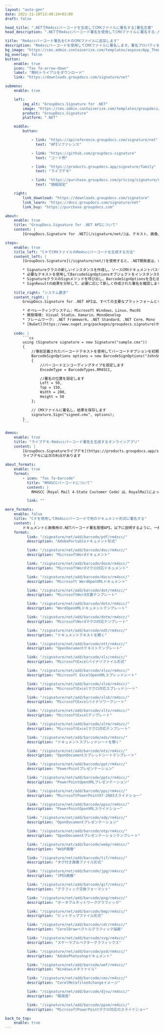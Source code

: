 ```yaml
---
layout: "auto-gen"
date: 2021-11-10T13:40:24+03:00
draft: false

head_title: ".NETでRm4sccバーコードを生成してCMXファイルに署名する|署名文書"
head_description: ".NETでRm4sccバーコード署名を使用してCMXファイルに署名する-人気のあるビジネスドキュメントや画像ファイル形式にバーコードを追加する."

title: "Rm4sccバーコード署名をC＃のCMXファイルに追加します"
description: "Rm4sccバーコードを使用してCMXファイルに署名します。署名プロパティを操作し、ニーズに合ったドキュメント内で高度な署名オプションを設定します."
bg_image: "https://cms.admin.containerize.com/templates/aspose/App_Themes/V3/images/bg/header1.png"
bg_overlay: false
button:
    enable: true
    icon: "fas fa-arrow-down"
    label: "無料トライアルをダウンロード"
    link: "https://downloads.groupdocs.com/signature/net"

submenu:
    enable: true

    left:
        img_alt: "GroupDocs.Signature for .NET"
        image: "https://cms.admin.containerize.com/templates/groupdocs/images/product-logos/90x90-noborder/groupdocs-signature-net.png"
        product: "GroupDocs.Signature"
        platform: ".NET"

    middle:
        button:

            - link: "https://apireference.groupdocs.com/signature/net"
              text: "APIリファレンス"

            - link: "https://github.com/groupdocs-signature"
              text: "コード例"

            - link: "https://products.groupdocs.app/signature/family"
              text: "ライブデモ"

            - link: "https://purchase.groupdocs.com/pricing/signature/net"
              text: "価格設定"

    right:
        link_download: "https://downloads.groupdocs.com/signature"
        link_learn: "https://docs.groupdocs.com/signature/net"
        link_buy: "https://purchase.groupdocs.com"

about:
    enable: true
    title: "GroupDocs.Signature for .NET APIについて"
    content: |
        [GroupDocs.Signature for .NET](/signature/net/)は、テキスト、画像、バーコード、スタンプ、フォームフィールド、QRコード、メタデータなどのさまざまな署名タイプを使用してデジタルドキュメントに電子署名するネイティブ.NETAPIです。ユーザーは、PDF、Microsoft Word、Excelワークシート、PowerPointプレゼンテーション、Adobe Photoshop、メタファイル、および画像ファイル形式内のデジタル署名を追加、編集、検証、削除、および検索でき、必要に応じて署名プロパティをカスタマイズするための追加サポートがあります。

steps:
    enable: true
    title_left: "C＃でCMXファイルのRm4sccバーコードを生成する方法"
    content_left: |
        [GroupDocs.Signature](/signature/net/)を使用すると、.NET開発者は、いくつかの簡単な手順を実行することで、アプリケーション内のCMXファイルにRm4sccバーコードを簡単に追加できます。

        * Signatureクラスの新しいインスタンスを作成し、ソースCMXドキュメントパスをコンストラクターパラメーターとして渡します。
        * 必要なテキストを使用してBarcodeSignOptionsオブジェクトをインスタンス化し、EncodeTypeプロパティをRM4SCCに設定します。
        * SignatureクラスのSignメソッドを呼び出し、BarcodeSignOptionsを含む出力CMXファイル名を渡します。
        * SignResultの結果を分析して、必要に応じて新しく作成された署名を確認します。
        
    title_right: "システム要求"
    content_right: |
        GroupDocs.Signature for .NET APIは、すべての主要なプラットフォームとオペレーティングシステムでサポートされています。以下のコードを実行する前に、システムに次の前提条件がインストールされていることを確認してください。

        * オペレーティングシステム: Microsoft Windows、Linux、MacOS
        * 開発環境: Visual Studio、Xamarin、MonoDevelop
        * フレームワーク: .NET Framework、.NET Standard、.NET Core、Mono
        * [NuGet](https://www.nuget.org/packages/groupdocs.signature)からGroupDocs.Signaturefor.NETの最新バージョンをダウンロードします
        
    code: |
        ```cs
        using (Signature signature = new Signature("sample.cmx"))
        {
            //事前定義されたバーコードテキストを使用してバーコードオプションを初期化します
            BarcodeSignOptions options = new BarcodeSignOptions("JohnSmith")
            {
                //バーコードエンコーディングタイプを設定します
                EncodeType = BarcodeTypes.RM4SCC,

                //署名の位置を設定します
                Left = 50,
                Top = 150,
                Width = 200,
                Height = 50
            };

            // CMXファイルに署名し、結果を保存します 
            signature.Sign("signed.cmx", options);
        }
        ```
        
demos:
    enable: true
    title: "ライブデモ-Rm4sccバーコード署名を生成するオンラインアプリ"
    content: |
        [GroupDocs.Signatureライブデモ](https://products.groupdocs.app/signature/family)サイトにアクセスして、Rm4sccバーコードをCMXファイルに今すぐ追加してください。  
        ライブデモには次の利点があります
        
about_formats:
    enable: true
    format:
        - icon: "fas fa-barcode"
          title: "RM4SCCバーコードについて"
          content: |
            RM4SCC（Royal Mail 4-State Customer Code）は、RoyalMailによって作成されたRoyalMail 4-StateBarCodeシンボルに基づいたバーコード文字セットの名前です。 RM4SCCは、RoyalMailCleanmailサービスに使用されます。これにより、英国の郵便番号と配達ポイントサフィックス（DPS）をマシンで高速に簡単に読み取ることができます。

          link: ""

more_formats:
    enable: false
    title: "C＃を使用してRm4sccバーコードで他のドキュメント形式に署名する"
    content: |
        ドキュメントと画像用の.NETバーコード署名管理API。以下に説明するように、一般的なファイル形式のいくつかにバーコード署名を追加します。
    format: 
          link: "/signature/net/add/barcode/pdf/rm4scc/"
          description: "AdobePortableドキュメント形式"

          link: "/signature/net/add/barcode/doc/rm4scc/"
          description: "MicrosoftWordドキュメント"

          link: "/signature/net/add/barcode/docm/rm4scc/"
          description: "MicrosoftWordマクロ対応ドキュメント"

          link: "/signature/net/add/barcode/docx/rm4scc/"
          description: "Microsoft WordOpenXMLドキュメント"

          link: "/signature/net/add/barcode/dot/rm4scc/"
          description: "MicrosoftWord文書テンプレート"

          link: "/signature/net/add/barcode/dotx/rm4scc/"
          description: "WordOpenXMLドキュメントテンプレート"

          link: "/signature/net/add/barcode/dotm/rm4scc/"
          description: "MicrosoftWordマクロ対応テンプレート"       

          link: "/signature/net/add/barcode/odt/rm4scc/"
          description: "ドキュメントテキストを開く"

          link: "/signature/net/add/barcode/ott/rm4scc/"
          description: "OpenDocumentテキストテンプレート"

          link: "/signature/net/add/barcode/xls/rm4scc/"
          description: "MicrosoftExcelバイナリファイル形式"

          link: "/signature/net/add/barcode/xlsx/rm4scc/"
          description: "Microsoft ExcelOpenXMLスプレッドシート"

          link: "/signature/net/add/barcode/xlsm/rm4scc/"
          description: "MicrosoftExcelマクロ対応スプレッドシート"

          link: "/signature/net/add/barcode/xlsb/rm4scc/"
          description: "MicrosoftExcelバイナリワークシート"

          link: "/signature/net/add/barcode/xltx/rm4scc/"
          description: "MicrosoftExcelテンプレート"

          link: "/signature/net/add/barcode/xltm/rm4scc/"
          description: "MicrosoftExcelマクロ対応テンプレート"

          link: "/signature/net/add/barcode/ods/rm4scc/"
          description: "ドキュメントスプレッドシートを開く"

          link: "/signature/net/add/barcode/ots/rm4scc/"
          description: "OpenDocumentスプレッドシートテンプレート"

          link: "/signature/net/add/barcode/ppt/rm4scc/"
          description: "PowerPointプレゼンテーション"

          link: "/signature/net/add/barcode/pptx/rm4scc/"
          description: "PowerPointOpenXMLプレゼンテーション"

          link: "/signature/net/add/barcode/pps/rm4scc/"
          description: "MicrosoftPowerPoint97-2003スライドショー"

          link: "/signature/net/add/barcode/ppsx/rm4scc/"
          description: "PowerPointOpenXMLスライドショー"                              

          link: "/signature/net/add/barcode/odp/rm4scc/"
          description: "OpenDocumentプレゼンテーション"

          link: "/signature/net/add/barcode/otp/rm4scc/"
          description: "OpenDocumentプレゼンテーションテンプレート"

          link: "/signature/net/add/barcode/webp/rm4scc/"
          description: "WebP画像"

          link: "/signature/net/add/barcode/tif/rm4scc/"
          description: "タグ付き画像ファイル形式"

          link: "/signature/net/add/barcode/jpg/rm4scc/"
          description: "JPEG画像"

          link: "/signature/net/add/barcode/gif/rm4scc/"
          description: "グラフィック交換フォーマット"

          link: "/signature/net/add/barcode/png/rm4scc/"
          description: "ポータブルネットワークグラフィック"

          link: "/signature/net/add/barcode/bmp/rm4scc/"
          description: "ビットマップファイル形式"

          link: "/signature/net/add/barcode/cdr/rm4scc/"
          description: "CorelDrawベクトルグラフィック描画"

          link: "/signature/net/add/barcode/svg/rm4scc/"
          description: "スケーラブルベクターグラフィックス"

          link: "/signature/net/add/barcode/psd/rm4scc/"
          description: "AdobePhotoshopドキュメント"

          link: "/signature/net/add/barcode/wmf/rm4scc/"
          description: "Windowsメタファイル"        

          link: "/signature/net/add/barcode/cmx/rm4scc/"
          description: "CorelMetafileeXchangeイメージ"

          link: "/signature/net/add/barcode/djvu/rm4scc/"
          description: "既視感"

          link: "/signature/net/add/barcode/ppsm/rm4scc/"
          description: "MicrosoftPowerPointマクロ対応のスライドショー"

back_to_top:
    enable: true
---
```

